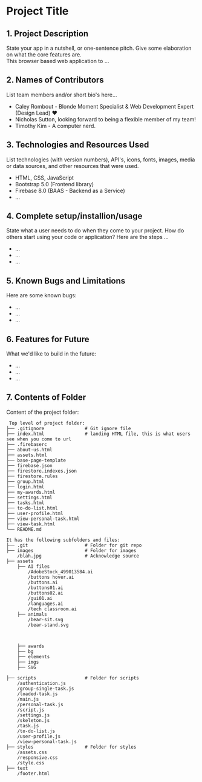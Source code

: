 # Project Title

## 1. Project Description

State your app in a nutshell, or one-sentence pitch. Give some elaboration on what the core features are.  
This browser based web application to ... 

## 2. Names of Contributors

List team members and/or short bio's here...

* Caley Rombout - Blonde Moment Specialist & Web Development Expert (Design Lead) ♥
* Nicholas Sutton, looking forward to being a flexible member of my team!
* Timothy Kim - A computer nerd.

## 3. Technologies and Resources Used

List technologies (with version numbers), API's, icons, fonts, images, media or data sources, and other resources that
were used.

* HTML, CSS, JavaScript
* Bootstrap 5.0 (Frontend library)
* Firebase 8.0 (BAAS - Backend as a Service)
* ...

## 4. Complete setup/installion/usage

State what a user needs to do when they come to your project. How do others start using your code or application?
Here are the steps ...

* ...
* ...
* ...

## 5. Known Bugs and Limitations

Here are some known bugs:

* ...
* ...
* ...

## 6. Features for Future

What we'd like to build in the future:

* ...
* ...
* ...

## 7. Contents of Folder

Content of the project folder:

```
 Top level of project folder: 
├── .gitignore               # Git ignore file
├── index.html               # landing HTML file, this is what users see when you come to url
├── .firebaserc
├── about-us.html
├── assets.html
├── base-page-template
├── firebase.json
├── firestore.indexes.json
├── firestore.rules
├── group.html
├── login.html
├── my-awards.html
├── settings.html
├── tasks.html
├── to-do-list.html
├── user-profile.html
├── view-personal-task.html
├── view-task.html
└── README.md

It has the following subfolders and files:
├── .git                     # Folder for git repo
├── images                   # Folder for images
    /blah.jpg                # Acknowledge source
├── assets
    ├── AI files
        /AdobeStock_499013584.ai
        /buttons hover.ai
        /buttons.ai
        /buttons01.ai
        /buttons02.ai
        /gui01.ai
        /languages.ai
        /tech classroom.ai
    ├── animals
        /bear-sit.svg
        /bear-stand.svg
        
        
        
    ├── awards
    ├── bg
    ├── elements
    ├── imgs
    ├── SVG
    
├── scripts                  # Folder for scripts
    /authentication.js
    /group-single-task.js
    /loaded-task.js
    /main.js
    /personal-task.js
    /script.js
    /settings.js
    /skeleton.js
    /task.js
    /to-do-list.js
    /user-profile.js
    /view-personal-task.js 
├── styles                   # Folder for styles
    /assets.css 
    /responsive.css
    /style.css              
├── text
    /footer.html



```


